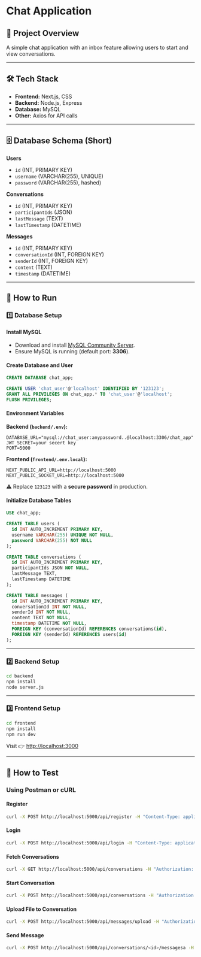 # Chat Application

## 📌 Project Overview
A simple chat application with an inbox feature allowing users to start and view conversations.

---

## 🛠 Tech Stack
- **Frontend:** Next.js, CSS  
- **Backend:** Node.js, Express  
- **Database:** MySQL  
- **Other:** Axios for API calls  

---

## 🗄 Database Schema (Short)

**Users**
- `id` (INT, PRIMARY KEY)  
- `username` (VARCHAR(255), UNIQUE)  
- `password` (VARCHAR(255), hashed)  

**Conversations**
- `id` (INT, PRIMARY KEY)  
- `participantIds` (JSON)  
- `lastMessage` (TEXT)  
- `lastTimestamp` (DATETIME)  

**Messages**
- `id` (INT, PRIMARY KEY)  
- `conversationId` (INT, FOREIGN KEY)  
- `senderId` (INT, FOREIGN KEY)  
- `content` (TEXT)  
- `timestamp` (DATETIME)  

---

## 🚀 How to Run

### 1️⃣ Database Setup

#### Install MySQL
- Download and install [MySQL Community Server](https://dev.mysql.com/downloads/).
- Ensure MySQL is running (default port: **3306**).

#### Create Database and User
```sql
CREATE DATABASE chat_app;

CREATE USER 'chat_user'@'localhost' IDENTIFIED BY '123123';
GRANT ALL PRIVILEGES ON chat_app.* TO 'chat_user'@'localhost';
FLUSH PRIVILEGES;
```

#### Environment Variables

**Backend (`backend/.env`):**
```env
DATABASE_URL="mysql://chat_user:anypassword..@localhost:3306/chat_app"
JWT_SECRET=your secert key
PORT=5000
```

**Frontend (`frontend/.env.local`):**
```env
NEXT_PUBLIC_API_URL=http://localhost:5000
NEXT_PUBLIC_SOCKET_URL=http://localhost:5000
```

⚠️ Replace `123123` with a **secure password** in production.  

#### Initialize Database Tables
```sql
USE chat_app;

CREATE TABLE users (
  id INT AUTO_INCREMENT PRIMARY KEY,
  username VARCHAR(255) UNIQUE NOT NULL,
  password VARCHAR(255) NOT NULL
);

CREATE TABLE conversations (
  id INT AUTO_INCREMENT PRIMARY KEY,
  participantIds JSON NOT NULL,
  lastMessage TEXT,
  lastTimestamp DATETIME
);

CREATE TABLE messages (
  id INT AUTO_INCREMENT PRIMARY KEY,
  conversationId INT NOT NULL,
  senderId INT NOT NULL,
  content TEXT NOT NULL,
  timestamp DATETIME NOT NULL,
  FOREIGN KEY (conversationId) REFERENCES conversations(id),
  FOREIGN KEY (senderId) REFERENCES users(id)
);
```

---

### 2️⃣ Backend Setup
```bash
cd backend
npm install
node server.js
```

---

### 3️⃣ Frontend Setup
```bash
cd frontend
npm install
npm run dev
```
Visit 👉 [http://localhost:3000](http://localhost:3000)

---

## 🧪 How to Test

### Using Postman or cURL

#### Register
```bash
curl -X POST http://localhost:5000/api/register -H "Content-Type: application/json" -d '{"username":"testuser1","password":"testpass"}'
```

#### Login
```bash
curl -X POST http://localhost:5000/api/login -H "Content-Type: application/json" -d '{"username":"testuser1","password":"testpass"}'
```

#### Fetch Conversations
```bash
curl -X GET http://localhost:5000/api/conversations -H "Authorization: Bearer <token>"
```

#### Start Conversation
```bash
curl -X POST http://localhost:5000/api/conversations -H "Authorization: Bearer <token>" -H "Content-Type: application/json" -d '{"participantId":2}'
```
#### Upload File to Conversation
```bash
curl -X POST http://localhost:5000/api/messages/upload -H "Authorization: Bearer <your_jwt_token>" -F "file=@/path/to/your/file.jpg" "
```
#### Send Message
```bash
curl -X POST http://localhost:5000/api/conversations/<id>/messagesa -H "Authorization: Bearer <your_jwt_token>" -H "Content-Type: application/json" -d '{"conversationId":1,"content":"Hello, this is a test message!"}'
```


